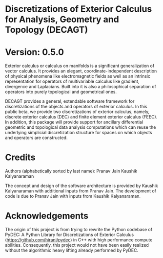 # Discretizations of Exterior Calculus for Analysis, Geometry and Topology (DECAGT)

# Version: 0.5.0 #

Exterior calculus or calculus on manifolds is a significant generalization of vector calculus. It provides an elegant, coordinate-independent description of physical phenomena like electromagnetic fields as well as an intrinsic representation for operators of multivariable calculus like gradient, divergence and Laplacians. Built into it is also a philosophical separation of operators into purely topological and geometrical ones.

DECAGT provides a general, extendable software framework for discretizations of the objects and operators of exterior calculus. In this public beta, we provide two discretizations of exterior calculus, namely, discrete exterior calculus (DEC) and finite element exterior calculus (FEEC). In addition, this package will provide support for ancillary differential geometric and topological data analysis computations which can reuse the underlying simplicial discretization structure for spaces on which objects and operators are constructed.



# Credits #

Authors (alphabetically sorted by last name):
Pranav Jain
Kaushik Kalyanaraman

The concept and design of the software architecture is provided by Kaushik Kalyanaraman  with additional inputs from Pranav Jain. The development of code is due to Pranav Jain with inputs from Kaushik Kalyanaraman.


# Acknowledgements #

The origin of this project is from trying to rewrite the Python codebase of PyDEC: A Python Library for Discretizations of Exterior Calculus (https://github.com/hirani/pydec) in C++ with high performance compute abilities. Consequently, this project would not have been easily realized without the algorithmic heavy lifting already performed by PyDEC.